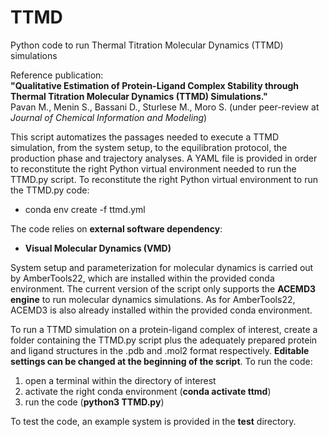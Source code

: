 # TTMD
Python code to run Thermal Titration Molecular Dynamics (TTMD) simulations

Reference publication:  
**"Qualitative Estimation of Protein-Ligand Complex Stability through Thermal Titration Molecular Dynamics (TTMD) Simulations."**  
Pavan M., Menin S., Bassani D., Sturlese M., Moro S. (under peer-review at *Journal of Chemical Information and Modeling*)

This script automatizes the passages needed to execute a TTMD simulation, from the system setup, to the equilibration protocol, the production phase and trajectory analyses. A YAML file is provided in order to reconstitute the right Python virtual environment needed to run the TTMD.py script. 
To reconstitute the right Python virtual environment to run the TTMD.py code:
- conda env create -f ttmd.yml

The code relies on **external software dependency**:
- **Visual Molecular Dynamics (VMD)**  

System setup and parameterization for molecular dynamics is carried out by AmberTools22, which are installed within the provided conda environment. The current version of the script only supports the **ACEMD3 engine** to run molecular dynamics simulations. As for AmberTools22, ACEMD3 is also already installed within the provided conda environment. 

To run a TTMD simulation on a protein-ligand complex of interest, create a folder containing the TTMD.py script plus the adequately prepared protein and ligand structures in the .pdb and .mol2 format respectively. **Editable settings can be changed at the beginning of the script**. 
To run the code:
1. open a terminal within the directory of interest
2. activate the right conda environment (**conda activate ttmd**)
3. run the code (**python3 TTMD.py**)

To test the code, an example system is provided in the **test** directory.
